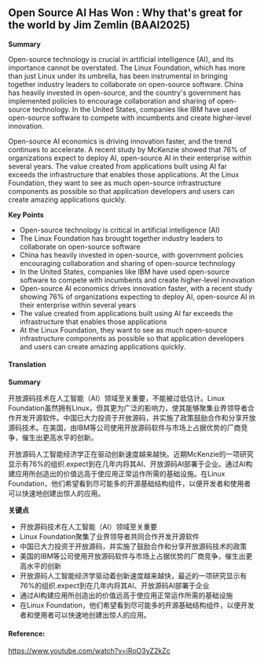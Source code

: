 ## Open Source AI Has Won : Why that's great for the world by Jim Zemlin (BAAI2025)

**Summary**

Open-source technology is crucial in artificial intelligence (AI), and its importance cannot be overstated. The Linux Foundation, which has more than just Linux under its umbrella, has been instrumental in bringing together industry leaders to collaborate on open-source software. China has heavily invested in open-source, and the country's government has implemented policies to encourage collaboration and sharing of open-source technology. In the United States, companies like IBM have used open-source software to compete with incumbents and create higher-level innovation.

Open-source AI economics is driving innovation faster, and the trend continues to accelerate. A recent study by McKenzie showed that 76% of organizations expect to deploy AI, open-source AI in their enterprise within several years. The value created from applications built using AI far exceeds the infrastructure that enables those applications. At the Linux Foundation, they want to see as much open-source infrastructure components as possible so that application developers and users can create amazing applications quickly.

**Key Points**

* Open-source technology is critical in artificial intelligence (AI)
* The Linux Foundation has brought together industry leaders to collaborate on open-source software
* China has heavily invested in open-source, with government policies encouraging collaboration and sharing of open-source technology
* In the United States, companies like IBM have used open-source software to compete with incumbents and create higher-level innovation
* Open-source AI economics drives innovation faster, with a recent study showing 76% of organizations expecting to deploy AI, open-source AI in their enterprise within several years
* The value created from applications built using AI far exceeds the infrastructure that enables those applications
* At the Linux Foundation, they want to see as much open-source infrastructure components as possible so that application developers and users can create amazing applications quickly.

#### Translation 

**Summary**

开放源码技术在人工智能（AI）领域至关重要，不能被过低估计。Linux Foundation虽然拥有Linux，但其更为广泛的影响力，使其能够聚集业界领导者合作开发开源软件。中国已大力投资于开放源码，并实施了政策鼓励合作和分享开放源码技术。在美国，由IBM等公司使用开放源码软件与市场上占据优势的厂商竞争，催生出更高水平的创新。

开放源码人工智能经济学正在驱动创新速度越来越快。近期McKenzie的一项研究显示有76%的组织.expect到在几年内将其AI、开放源码AI部署于企业。通过AI构建应用所创造出的价值远高于使应用正常运作所需的基础设施。在Linux Foundation，他们希望看到尽可能多的开源基础结构组件，以便开发者和使用者可以快速地创建出惊人的应用。

**关键点**

* 开放源码技术在人工智能（AI）领域至关重要
* Linux Foundation聚集了业界领导者共同合作开发开源软件
* 中国已大力投资于开放源码，并实施了鼓励合作和分享开放源码技术的政策
* 美国的IBM等公司使用开放源码软件与市场上占据优势的厂商竞争，催生出更高水平的创新
* 开放源码人工智能经济学驱动着创新速度越来越快，最近的一项研究显示有76%的组织.expect到在几年内将其AI、开放源码AI部署于企业
* 通过AI构建应用所创造出的价值远高于使应用正常运作所需的基础设施
* 在Linux Foundation，他们希望看到尽可能多的开源基础结构组件，以便开发者和使用者可以快速地创建出惊人的应用。

#### Reference: 

https://www.youtube.com/watch?v=iRoO3yZ2kZc